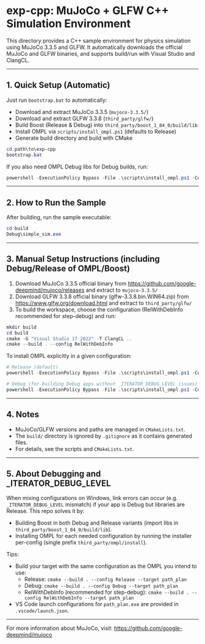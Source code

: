 

# exp-cpp: MuJoCo + GLFW C++ Simulation Environment

This directory provides a C++ sample environment for physics simulation using MuJoCo 3.3.5 and GLFW. It automatically downloads the official MuJoCo and GLFW binaries, and supports build/run with Visual Studio and ClangCL.

---

## 1. Quick Setup (Automatic)

Just run `bootstrap.bat` to automatically:
- Download and extract MuJoCo 3.3.5 (`mujoco-3.3.5/`)
- Download and extract GLFW 3.3.8 (`third_party/glfw/`)
- Build Boost (Release & Debug) into `third_party/boost_1_84_0/build/lib`
- Install OMPL via `scripts/install_ompl.ps1` (defaults to Release)
- Generate build directory and build with CMake

```powershell
cd path\to\exp-cpp
bootstrap.bat
```

If you also need OMPL Debug libs for Debug builds, run:

```powershell
powershell -ExecutionPolicy Bypass -File .\scripts\install_ompl.ps1 -Config Debug
```

---

## 2. How to Run the Sample

After building, run the sample executable:

```powershell
cd build
Debug\simple_sim.exe
```

---

## 3. Manual Setup Instructions (including Debug/Release of OMPL/Boost)

1. Download MuJoCo 3.3.5 official binary from https://github.com/google-deepmind/mujoco/releases and extract to `mujoco-3.3.5/`
2. Download GLFW 3.3.8 official binary (glfw-3.3.8.bin.WIN64.zip) from https://www.glfw.org/download.html and extract to `third_party/glfw/`
3. To build the workspace, choose the configuration (RelWithDebInfo recommended for step-debug) and run:

```powershell
mkdir build
cd build
cmake -G "Visual Studio 17 2022" -T ClangCL ..
cmake --build . --config RelWithDebInfo
```

To install OMPL explicitly in a given configuration:

```powershell
# Release (default)
powershell -ExecutionPolicy Bypass -File .\scripts\install_ompl.ps1 -Config Release

# Debug (for building Debug apps without _ITERATOR_DEBUG_LEVEL issues)
powershell -ExecutionPolicy Bypass -File .\scripts\install_ompl.ps1 -Config Debug
```

---

## 4. Notes

- MuJoCo/GLFW versions and paths are managed in `CMakeLists.txt`.
- The `build/` directory is ignored by `.gitignore` as it contains generated files.
- For details, see the scripts and `CMakeLists.txt`.

---

## 5. About Debugging and _ITERATOR_DEBUG_LEVEL

When mixing configurations on Windows, link errors can occur (e.g. `_ITERATOR_DEBUG_LEVEL` mismatch) if your app is Debug but libraries are Release. This repo solves it by:

- Building Boost in both Debug and Release variants (import libs in `third_party/boost_1_84_0/build/lib`).
- Installing OMPL for each needed configuration by running the installer per-config (single prefix `third_party/ompl/install`).

Tips:
- Build your target with the same configuration as the OMPL you intend to use:
	- Release: `cmake --build . --config Release --target path_plan`
	- Debug: `cmake --build . --config Debug --target path_plan`
	- RelWithDebInfo (recommended for step-debug): `cmake --build . --config RelWithDebInfo --target path_plan`
- VS Code launch configurations for `path_plan.exe` are provided in `.vscode/launch.json`.

---

For more information about MuJoCo, visit: https://github.com/google-deepmind/mujoco



